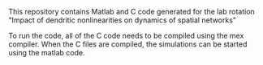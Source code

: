 This repository contains Matlab and C code generated for the lab rotation "Impact of dendritic nonlinearities on dynamics of spatial networks"

To run the code, all of the C code needs to be compiled using the mex compiler.
When the C files are compiled, the simulations can be started using the matlab code.
